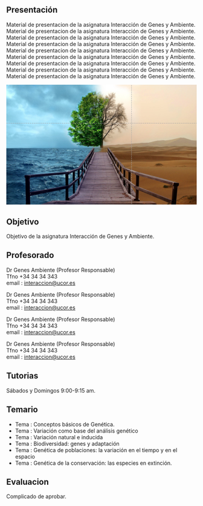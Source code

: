 ## Presentación
Material de presentacion de la asignatura Interacción de Genes y Ambiente. Material de presentacion de la asignatura Interacción de Genes y Ambiente. Material de presentacion de la asignatura Interacción de Genes y Ambiente. Material de presentacion de la asignatura Interacción de Genes y Ambiente. Material de presentacion de la asignatura Interacción de Genes y Ambiente. Material de presentacion de la asignatura Interacción de Genes y Ambiente. Material de presentacion de la asignatura Interacción de Genes y Ambiente. Material de presentacion de la asignatura Interacción de Genes y Ambiente. Material de presentacion de la asignatura Interacción de Genes y Ambiente. 

![](figs/main.png)

## Objetivo
Objetivo de la asignatura Interacción de Genes y Ambiente. 

## Profesorado 
Dr Genes Ambiente (Profesor Responsable)  
Tfno +34 34 34 343  
email : interaccion@ucor.es     

Dr Genes Ambiente (Profesor Responsable)  
Tfno +34 34 34 343  
email : interaccion@ucor.es 


Dr Genes Ambiente (Profesor Responsable)  
Tfno +34 34 34 343  
email : interaccion@ucor.es 


Dr Genes Ambiente (Profesor Responsable)  
Tfno +34 34 34 343  
email : interaccion@ucor.es 


## Tutorias
Sábados y Domingos 9:00-9:15 am. 

## Temario
   * Tema : Conceptos básicos de Genética. 
   * Tema : Variación como base del análisis genético
   * Tema : Variación natural e inducida
   * Tema : Biodiversidad: genes y adaptación
   * Tema : Genética de poblaciones: la variación en el tiempo y en el espacio
   * Tema : Genética de la conservación: las especies en extinción. 
   
## Evaluacion
Complicado de aprobar. 




